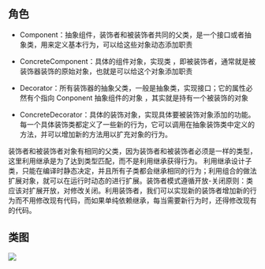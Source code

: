 ## 角色
* Component：抽象组件，装饰者和被装饰者共同的父类，是一个接口或者抽象类，用来定义基本行为，可以给这些对象动态添加职责

* ConcreteComponent：具体的组件对象，实现类 ，即被装饰者，通常就是被装饰器装饰的原始对象，也就是可以给这个对象添加职责

* Decorator：所有装饰器的抽象父类，一般是抽象类，实现接口；它的属性必然有个指向 Conponent 抽象组件的对象 ，其实就是持有一个被装饰的对象

* ConcreteDecorator：具体的装饰对象，实现具体要被装饰对象添加的功能。每一个具体装饰类都定义了一些新的行为，它可以调用在抽象装饰类中定义的方法，并可以增加新的方法用以扩充对象的行为。

装饰者和被装饰者对象有相同的父类，因为装饰者和被装饰者必须是一样的类型，这里利用继承是为了达到类型匹配，而不是利用继承获得行为。
利用继承设计子类，只能在编译时静态决定，并且所有子类都会继承相同的行为；利用组合的做法扩展对象，就可以在运行时动态的进行扩展。装饰者模式遵循开放-关闭原则：类应该对扩展开放，对修改关闭。利用装饰者，我们可以实现新的装饰者增加新的行为而不用修改现有代码，而如果单纯依赖继承，每当需要新行为时，还得修改现有的代码。

## 类图
![](https://static001.geekbang.org/infoq/3e/3ec6aa3545c9b5ab14fac788a400a4e9.jpeg?x-oss-process=image/resize,p_80/auto-orient,1)